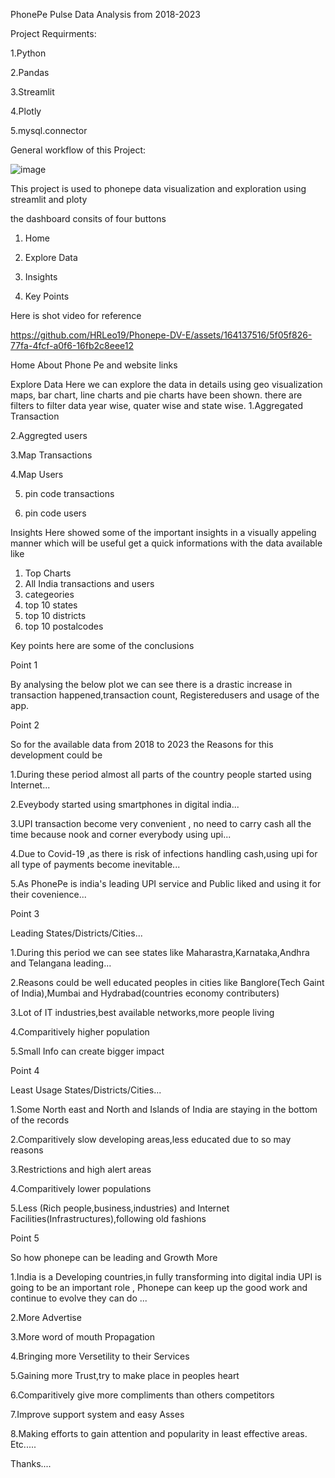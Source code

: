 PhonePe Pulse Data Analysis from 2018-2023

Project Requirments:

   1.Python 
   
   2.Pandas
   
   3.Streamlit
   
   4.Plotly
   
   5.mysql.connector

General workflow of this Project:

![image](https://github.com/HRLeo19/Phonepe-DV-E/assets/164137516/cb5e9697-71b8-42f8-94fa-4b7d01ecd82f)

This project is used to phonepe data visualization and exploration using streamlit and ploty 

the dashboard consits of four buttons

1. Home

2. Explore Data

3. Insights

4. Key Points


Here is shot video for reference

https://github.com/HRLeo19/Phonepe-DV-E/assets/164137516/5f05f826-77fa-4fcf-a0f6-16fb2c8eee12



Home
About Phone Pe and website links

Explore Data
Here we can explore the data in details using geo visualization maps, bar chart, line charts and pie charts have been shown.
there are filters to filter data year wise, quater wise and state wise.
1.Aggregated Transaction

2.Aggregted users

3.Map Transactions

4.Map Users

5. pin code transactions

6. pin code users


Insights 
Here showed some of the important insights in a visually appeling manner which will be useful get a quick informations with the data available like
1. Top Charts
2. All India transactions and users
3. categeories
4. top 10 states
5. top 10 districts
6. top 10 postalcodes

Key points
here are some of the conclusions

Point 1

By analysing the below plot we can see there is a drastic increase in transaction happened,transaction count, Registeredusers and usage of the app.

Point 2

So for the available data from 2018 to 2023 the Reasons for this development could be

1.During these period almost all parts of the country people started using Internet...

2.Eveybody started using smartphones in digital india...

3.UPI transaction become very convenient , no need to carry cash all the time because nook and corner everybody using upi...

4.Due to Covid-19 ,as there is risk of infections handling cash,using upi for all type of payments become inevitable...

5.As PhonePe is india's leading UPI service and Public liked and using it for their covenience...

Point 3

Leading States/Districts/Cities...

1.During this period we can see states like Maharastra,Karnataka,Andhra and Telangana leading...

2.Reasons could be well educated peoples in cities like Banglore(Tech Gaint of India),Mumbai and Hydrabad(countries economy contributers)

3.Lot of IT industries,best available networks,more people living

4.Comparitively higher population

5.Small Info can create bigger impact

Point 4

Least Usage States/Districts/Cities...

1.Some North east and North and Islands of India are staying in the bottom of the records

2.Comparitively slow developing areas,less educated due to so may reasons

3.Restrictions and high alert areas

4.Comparitively lower populations

5.Less (Rich people,business,industries) and Internet Facilities(Infrastructures),following old fashions


Point 5

So how phonepe can be leading and Growth More

1.India is a Developing countries,in fully transforming into digital india UPI is going to be an important role , Phonepe can keep up the good work and continue to evolve they can do ...

2.More Advertise

3.More word of mouth Propagation

4.Bringing more Versetility to their Services

5.Gaining more Trust,try to make place in peoples heart

6.Comparitively give more compliments than others competitors

7.Improve support system and easy Asses

8.Making efforts to gain attention and popularity in least effective areas.
Etc.....


Thanks....


























